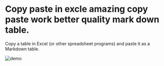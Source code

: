 # Copy paste in excle amazing copy paste work better quality mark down table.

Copy a table in Excel (or other spreadsheet programs) and paste it as a Markdown table.

![demo](https://cl.ly/120h1K2Q1Y3H/Screen%20Recording%202016-08-31%20at%2010.31%20PM.gif)
